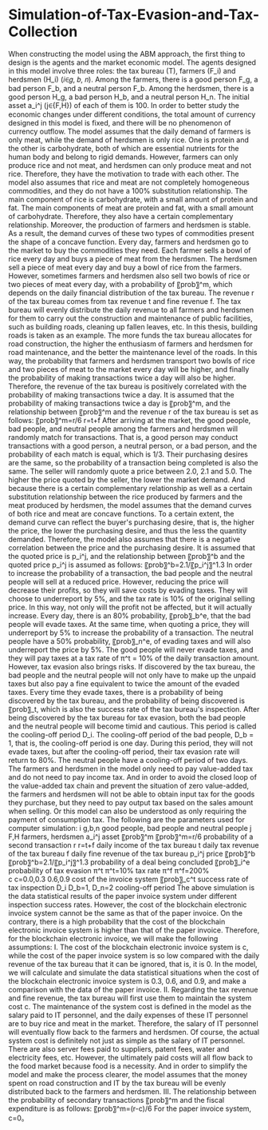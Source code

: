 # Simulation-of-Tax-Evasion-and-Tax-Collection
When constructing the model using the ABM approach, the first thing to design is the agents and the market economic model. The agents designed in this model involve three roles: the tax bureau (T), farmers (F_i) and herdsmen (H_i) (𝑖∈𝑔,  𝑏,  𝑛). Among the farmers, there is a good person F_g, a bad person F_b, and a neutral person F_b. Among the herdsmen, there is a good person H_g, a bad person H_b, and a neutral person H_n. The initial asset a_i^j (j∈{F,H}) of each of them is 100. In order to better study the economic changes under different conditions, the total amount of currency designed in this model is fixed, and there will be no phenomenon of currency outflow.
The model assumes that the daily demand of farmers is only meat, while the demand of herdsmen is only rice. One is protein and the other is carbohydrate, both of which are essential nutrients for the human body and belong to rigid demands. However, farmers can only produce rice and not meat, and herdsmen can only produce meat and not rice. Therefore, they have the motivation to trade with each other. The model also assumes that rice and meat are not completely homogeneous commodities, and they do not have a 100% substitution relationship. The main component of rice is carbohydrate, with a small amount of protein and fat. The main components of meat are protein and fat, with a small amount of carbohydrate. Therefore, they also have a certain complementary relationship. Moreover, the production of farmers and herdsmen is stable. As a result, the demand curves of these two types of commodities present the shape of a concave function.
Every day, farmers and herdsmen go to the market to buy the commodities they need. Each farmer sells a bowl of rice every day and buys a piece of meat from the herdsmen. The herdsmen sell a piece of meat every day and buy a bowl of rice from the farmers. However, sometimes farmers and herdsmen also sell two bowls of rice or two pieces of meat every day, with a probability of 〖prob〗^m, which depends on the daily financial distribution of the tax bureau. The revenue r of the tax bureau comes from tax revenue t and fine revenue f. The tax bureau will evenly distribute the daily revenue to all farmers and herdsmen for them to carry out the construction and maintenance of public facilities, such as building roads, cleaning up fallen leaves, etc. In this thesis, building roads is taken as an example. The more funds the tax bureau allocates for road construction, the higher the enthusiasm of farmers and herdsmen for road maintenance, and the better the maintenance level of the roads. In this way, the probability that farmers and herdsmen transport two bowls of rice and two pieces of meat to the market every day will be higher, and finally the probability of making transactions twice a day will also be higher. Therefore, the revenue of the tax bureau is positively correlated with the probability of making transactions twice a day.
It is assumed that the probability of making transactions twice a day is 〖prob〗^m, and the relationship between 〖prob〗^m and the revenue r of the tax bureau is set as follows:
〖prob〗^m=r/6
r=t+f
After arriving at the market, the good people, bad people, and neutral people among the farmers and herdsmen will randomly match for transactions. That is, a good person may conduct transactions with a good person, a neutral person, or a bad person, and the probability of each match is equal, which is 1/3. Their purchasing desires are the same, so the probability of a transaction being completed is also the same. The seller will randomly quote a price between 2.0, 2.1 and 5.0. The higher the price quoted by the seller, the lower the market demand. And because there is a certain complementary relationship as well as a certain substitution relationship between the rice produced by farmers and the meat produced by herdsmen, the model assumes that the demand curves of both rice and meat are concave functions. To a certain extent, the demand curve can reflect the buyer's purchasing desire, that is, the higher the price, the lower the purchasing desire, and thus the less the quantity demanded. Therefore, the model also assumes that there is a negative correlation between the price and the purchasing desire.
It is assumed that the quoted price is p_i^j, and the relationship between 〖prob〗^b and the quoted price p_i^j is assumed as follows: 
〖prob〗^b=2.1/〖p_i^j〗^1.3 
In order to increase the probability of a transaction, the bad people and the neutral people will sell at a reduced price. However, reducing the price will decrease their profits, so they will save costs by evading taxes. They will choose to underreport by 5%, and the tax rate is 10% of the original selling price. In this way, not only will the profit not be affected, but it will actually increase. Every day, there is an 80% probability, 〖prob〗_b^e, that the bad people will evade taxes. At the same time, when quoting a price, they will underreport by 5% to increase the probability of a transaction. The neutral people have a 50% probability, 〖prob〗_n^e, of evading taxes and will also underreport the price by 5%. The good people will never evade taxes, and they will pay taxes at a tax rate of π^t = 10% of the daily transaction amount.
However, tax evasion also brings risks. If discovered by the tax bureau, the bad people and the neutral people will not only have to make up the unpaid taxes but also pay a fine equivalent to twice the amount of the evaded taxes. Every time they evade taxes, there is a probability of being discovered by the tax bureau, and the probability of being discovered is 〖prob〗_t, which is also the success rate of the tax bureau's inspection.
After being discovered by the tax bureau for tax evasion, both the bad people and the neutral people will become timid and cautious. This period is called the cooling-off period D_i. The cooling-off period of the bad people, D_b = 1, that is, the cooling-off period is one day. During this period, they will not evade taxes, but after the cooling-off period, their tax evasion rate will return to 80%. The neutral people have a cooling-off period of two days.
The farmers and herdsmen in the model only need to pay value-added tax and do not need to pay income tax. And in order to avoid the closed loop of the value-added tax chain and prevent the situation of zero value-added, the farmers and herdsmen will not be able to obtain input tax for the goods they purchase, but they need to pay output tax based on the sales amount when selling. Or this model can also be understood as only requiring the payment of consumption tax.
The following are the parameters used for computer simulation:
i	g,b,n
good people, bad people and neutral people
j	F,H
farmers, herdsmen
a_i^j		asset
〖prob〗^m	〖prob〗^m=r/6	probability of a second transaction
r	r=t+f	daily income of the tax bureau
t		daily tax revenue of the tax bureau
f		daily fine revenue of the tax bureau
p_i^j		price
〖prob〗^b	〖prob〗^b=2.1/〖p_i^j〗^1.3 	probability of a deal being concluded
〖prob〗_i^e		probability of tax evasion
π^t	π^t=10%	tax rate
π^f	π^f=200%	
c	c=0.0,0.3 0.6,0.9
cost of the invoice system
〖prob〗_c^t		success rate of tax inspection
D_i	D_b=1, D_n=2	cooling-off period
The above simulation is the data statistical results of the paper invoice system under different inspection success rates. However, the cost of the blockchain electronic invoice system cannot be the same as that of the paper invoice. On the contrary, there is a high probability that the cost of the blockchain electronic invoice system is higher than that of the paper invoice. Therefore, for the blockchain electronic invoice, we will make the following assumptions:
I. The cost of the blockchain electronic invoice system is c, while the cost of the paper invoice system is so low compared with the daily revenue of the tax bureau that it can be ignored, that is, it is 0. In the model, we will calculate and simulate the data statistical situations when the cost of the blockchain electronic invoice system is 0.3, 0.6, and 0.9, and make a comparison with the data of the paper invoice.
II. Regarding the tax revenue and fine revenue, the tax bureau will first use them to maintain the system cost c. The maintenance of the system cost is defined in the model as the salary paid to IT personnel, and the daily expenses of these IT personnel are to buy rice and meat in the market. Therefore, the salary of IT personnel will eventually flow back to the farmers and herdsmen. Of course, the actual system cost is definitely not just as simple as the salary of IT personnel. There are also server fees paid to suppliers, patent fees, water and electricity fees, etc. However, the ultimately paid costs will all flow back to the food market because food is a necessity. And in order to simplify the model and make the process clearer, the model assumes that the money spent on road construction and IT by the tax bureau will be evenly distributed back to the farmers and herdsmen.
III. The relationship between the probability of secondary transactions 〖prob〗^m and the fiscal expenditure is as follows: 
〖prob〗^m=(r-c)/6
For the paper invoice system, c=0。
